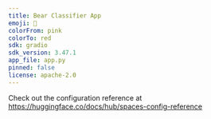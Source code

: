 ```yaml
---
title: Bear Classifier App
emoji: 🦀
colorFrom: pink
colorTo: red
sdk: gradio
sdk_version: 3.47.1
app_file: app.py
pinned: false
license: apache-2.0
---
```


Check out the configuration reference at https://huggingface.co/docs/hub/spaces-config-reference
